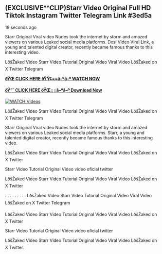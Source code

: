 ## (EXCLUSIVE^^CLIP)Starr Video Original Full HD Tiktok Instagram Twitter Telegram Link #3ed5a

18 seconds ago

Starr Original Viral video Nudes took the internet by storm and amazed viewers on various Leaked social media platforms. Desi Video Viral Link, a young and talented digital creator, recently became famous thanks to this interesting video.

LðšŽaked Video Starr Video Tutorial Original Video Viral Video LðšŽaked on X Twitter Telegram

**[ðŸŒ CLICK HERE ðŸŸ¢==â–ºâ–º WATCH NOW](https://clips-mediaa.blogspot.com/2025/02/video-viral-download.html)**

**[ðŸ”´ CLICK HERE ðŸŒ==â–ºâ–º Download Now](https://clips-mediaa.blogspot.com/2025/02/video-viral-download.html)**

[![WATCH Videos](https://i.imgur.com/dJHk4Zq.gif)](https://clips-mediaa.blogspot.com/2025/02/video-viral-download.html)

LðšŽaked Video Starr Video Tutorial Original Video Viral Video LðšŽaked on X Twitter Telegram

Starr Original Viral video Nudes took the internet by storm and amazed viewers on various Leaked social media platforms. Starr, a young and talented digital creator, recently became famous thanks to this interesting video.

LðšŽaked Video Starr Video Tutorial Original Video Viral Video LðšŽaked on X Twitter

Starr Video Tutorial Original Video video oficial twitter

LðšŽaked Video Starr Video Tutorial Original Video Viral Video LðšŽaked on X Twitter

. . . . . . . . . LðšŽaked Video Starr Video Tutorial Original Video Viral Video LðšŽaked on X Twitter Telegram

LðšŽaked Video Starr Video Tutorial Original Video Viral Video LðšŽaked on X Twitter

Starr Video Tutorial Original Video video oficial twitter

LðšŽaked Video Starr Video Tutorial Original Video Viral Video LðšŽaked on X Twitter.